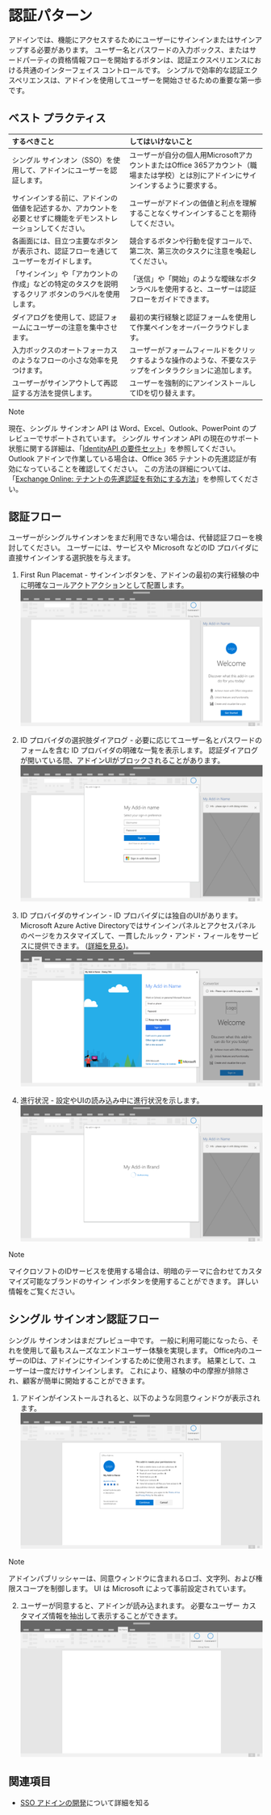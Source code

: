 # <a name="authentication-patterns"></a>認証パターン

アドインでは、機能にアクセスするためにユーザーにサインインまたはサインアップする必要があります。 ユーザー名とパスワードの入力ボックス、またはサードパーティの資格情報フローを開始するボタンは、認証エクスペリエンスにおける共通のインターフェイス コントロールです。 シンプルで効率的な認証エクスペリエンスは、アドインを使用してユーザーを開始させるための重要な第一歩です。

## <a name="best-practices"></a>ベスト プラクティス

|するべきこと|してはいけないこと|
|:----|:----|
|シングル サインオン（SSO）を使用して、アドインにユーザーを認証します。|ユーザーが自分の個人用MicrosoftアカウントまたはOffice 365アカウント（職場または学校）とは別にアドインにサインインするように要求する。|
|サインインする前に、アドインの価値を記述するか、アカウントを必要とせずに機能をデモンストレーションしてください。 |ユーザーがアドインの価値と利点を理解することなくサインインすることを期待してください。|
|各画面には、目立つ主要なボタンが表示され、認証フローを通じてユーザーをガイドします。 |競合するボタンや行動を促すコールで、第二次、第三次のタスクに注意を喚起してください。|
|「サインイン」や「アカウントの作成」などの特定のタスクを説明するクリア ボタンのラベルを使用します。   |「送信」や「開始」のような曖昧なボタンラベルを使用すると、ユーザーは認証フローをガイドできます。|
|ダイアログを使用して、認証フォームにユーザーの注意を集中させます。    |最初の実行経験と認証フォームを使用して作業ペインをオーバークラウドします。|
|入力ボックスのオートフォーカスのようなフローの小さな効率を見つけます。 |ユーザーがフォームフィールドをクリックするような操作のような、不要なステップをインタラクションに追加します。|
|ユーザーがサインアウトして再認証する方法を提供します。    |ユーザーを強制的にアンインストールしてIDを切り替えます。|

> [!NOTE]
> 現在、シングル サインオン API は Word、Excel、Outlook、PowerPoint のプレビューでサポートされています。 シングル サインオン API の現在のサポート状態に関する詳細は、「[IdentityAPI の要件セット](https://dev.office.com/reference/add-ins/requirement-sets/identity-api-requirement-sets)」を参照してください。 Outlook アドインで作業している場合は、Office 365 テナントの先進認証が有効になっていることを確認してください。 この方法の詳細については、「[Exchange Online: テナントの先進認証を有効にする方法](https://social.technet.microsoft.com/wiki/contents/articles/32711.exchange-online-how-to-enable-your-tenant-for-modern-authentication.aspx)」を参照してください。


## <a name="authentication-flow"></a>認証フロー
ユーザーがシングルサインオンをまだ利用できない場合は、代替認証フローを検討してください。 ユーザーには、サービスや Microsoft などのID プロバイダに直接サインインする選択肢を与えます。

1. First Run Placemat  - サインインボタンを、アドインの最初の実行経験の中に明確なコールアクトアクションとして配置します。
![](../images/add-in-fre-value-placemat.png)

2. ID プロバイダの選択肢ダイアログ - 必要に応じてユーザー名とパスワードのフォームを含む ID プロバイダの明確な一覧を表示します。 認証ダイアログが開いている間、アドインUIがブロックされることがあります。
![](../images/add-in-auth-choices-dialog.png)



3. ID プロバイダのサインイン - ID プロバイダには独自のUIがあります。 Microsoft Azure Active Directoryではサインインパネルとアクセスパネルのページをカスタマイズして、一貫したルック・アンド・フィールをサービスに提供できます。 ([詳細を見る](https://docs.microsoft.com/azure/active-directory/fundamentals/customize-branding))。
![](../images/add-in-auth-identity-sign-in.png)

4. 進行状況 - 設定やUIの読み込み中に進行状況を示します。
![](../images/add-in-auth-modal-interstitial.png)

> [!NOTE] 
> マイクロソフトのIDサービスを使用する場合は、明暗のテーマに合わせてカスタマイズ可能なブランドのサイン インボタンを使用することができます。 詳しい情報をご覧ください。

## <a name="single-sign-on-authentication-flow"></a>シングル サインオン認証フロー
シングル サインオンはまだプレビュー中です。 一般に利用可能になったら、それを使用して最もスムーズなエンドユーザー体験を実現します。 Office内のユーザーのIDは、アドインにサインインするために使用されます。 結果として、ユーザーは一度だけサインインします。 これにより、経験の中の摩擦が排除され、顧客が簡単に開始することができます。

1. アドインがインストールされると、以下のような同意ウィンドウが表示されます。 ![](../images/add-in-auth-SSO-consent-dialog.png)
> [!NOTE]
> アドインパブリッシャーは、同意ウィンドウに含まれるロゴ、文字列、および権限スコープを制御します。 UI は Microsoft によって事前設定されています。

2. ユーザーが同意すると、アドインが読み込まれます。 必要なユーザー カスタマイズ情報を抽出して表示することができます。
![](../images/add-in-ribbon.png)

## <a name="see-also"></a>関連項目
- [SSO アドインの開発](https://docs.microsoft.com/office/dev/add-ins/develop/sso-in-office-add-ins)について詳細を知る